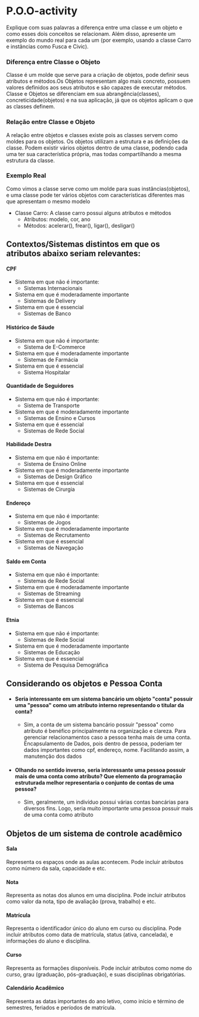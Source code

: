 # P.O.O-activity

Explique com suas palavras a diferença entre uma classe e um objeto e como
esses dois conceitos se relacionam. Além disso, apresente um exemplo do mundo
real para cada um (por exemplo, usando a classe Carro e instâncias como Fusca e
Civic).


### Diferença entre Classe o Objeto
Classe é um molde que serve para a criação de objetos, pode definir seus atributos e métodos.Os Objetos representam algo mais concreto, possuem valores definidos aos seus atributos e são capazes de executar métodos. 
Classe e Objetos se diferenciam em sua abrangência(classes), concreticidade(objetos) e na sua aplicação, já que os objetos aplicam o que as classes definem. 


### Relação entre Classe e Objeto
A relação entre objetos e classes existe pois as classes servem como moldes para os objetos. Os objetos utilizam a estrutura e as definições da classe. Podem existir vários objetos dentro de uma classe, podendo cada uma ter sua característica própria, mas todas compartilhando a mesma estrutura da classe.

### Exemplo Real
Como vimos a classe serve como um molde para suas instâncias(objetos), e uma classe pode ter vários objetos com características diferentes mas que apresentam o mesmo modelo
- Classe Carro: A classe carro possui alguns atributos e métodos
  - Atributos: modelo, cor, ano
  - Métodos: acelerar(), frear(), ligar(), desligar()

## Contextos/Sistemas distintos em que os atributos abaixo seriam relevantes:
#### CPF
- Sistema em que não é importante:
  - Sistemas Internacionais
- Sistema em que é moderadamente importante
  - Sistemas de Delivery
- Sistema em que é essencial
  - Sistemas de Banco

#### Histórico de Sáude
- Sistema em que não é importante:
  - Sistema de E-Commerce
- Sistema em que é moderadamente importante
  - Sistemas de Farmácia
- Sistema em que é essencial
  - Sistema Hospitalar
#### Quantidade de Seguidores
- Sistema em que não é importante:
  - Sistema de Transporte
- Sistema em que é moderadamente importante
  - Sistemas de Ensino e Cursos
- Sistema em que é essencial
  - Sistemas de Rede Social 
#### Habilidade Destra
- Sistema em que não é importante:
  - Sistema de Ensino Online
- Sistema em que é moderadamente importante
  - Sistemas de Design Gráfico
- Sistema em que é essencial
  - Sistemas de Cirurgia
#### Endereço
- Sistema em que não é importante:
  - Sistemas de Jogos
- Sistema em que é moderadamente importante
  - Sistemas de Recrutamento
- Sistema em que é essencial
  - Sistemas de Navegação
#### Saldo em Conta
- Sistema em que não é importante:
  - Sistemas de Rede Social
- Sistema em que é moderadamente importante
  - Sistemas de Streaming
- Sistema em que é essencial
  - Sistemas de Bancos
#### Etnia
- Sistema em que não é importante:
  - Sistemas de Rede Social
- Sistema em que é moderadamente importante
  - Sistemas de Educação
- Sistema em que é essencial
  - Sistema de Pesquisa Demográfica

## Considerando os objetos e Pessoa Conta
 - #### Seria interessante em um sistema bancário um objeto "conta" possuir uma "pessoa" como um atributo interno representando o titular da conta?
   - Sim, a conta de um sistema bancário possuir "pessoa" como atributo é benéfico principalmente na organização e clareza. Para gerenciar relacionamentos caso a pessoa tenha mais de uma conta. Encapsulamento de Dados, pois dentro de pessoa, poderiam ter dados importantes como cpf, endereço, nome. Facilitando assim, a manutenção dos dados
 - #### Olhando no sentido inverso, seria interessante uma pessoa possuir mais de uma conta como atributo? Que elemento da programação estruturada melhor representaria o conjunto de contas de uma pessoa?
    - Sim, geralmente, um indivíduo possui várias contas bancárias para diversos fins. Logo, seria muito importante uma pessoa possuir mais de uma conta como atributo
    
## Objetos de um sistema de controle acadêmico
#### Sala

Representa os espaços onde as aulas acontecem. Pode incluir atributos como número da sala, capacidade e etc.
#### Nota

Representa as notas dos alunos em uma disciplina. Pode incluir atributos como valor da nota, tipo de avaliação (prova, trabalho) e etc.
#### Matrícula

Representa o identificador único do aluno em curso ou disciplina. Pode incluir atributos como data de matrícula, status (ativa, cancelada), e informações do aluno e disciplina.
#### Curso

Representa as formações disponíveis. Pode incluir atributos como nome do curso, grau (graduação, pós-graduação), e  suas disciplinas obrigatórias.
#### Calendário Acadêmico

Representa as datas importantes do ano letivo, como início e término de semestres, feriados e períodos de matrícula.

